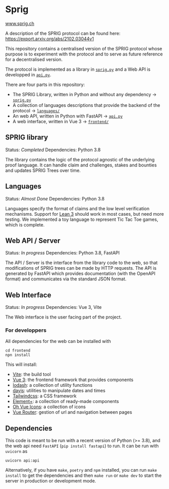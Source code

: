 # Sprig

www.sprig.ch

A description of the SPRIG protocol can be found here: https://export.arxiv.org/abs/2102.03044v1

This repository contains a centralised version of the SPRIG protocol
whose purpose is to experiment with the protocol
and to serve as future reference for a decentralised version.

The protocol is implemented as a library
in [`sprig.py`](./sprig.py) and a Web API is
developped in [`api.py`](./api.py).

There are four parts in this repository:
 - The SPRIG Library, written in Python and without any dependency -> [`sprig.py`](./sprig.py)
 - A collection of languages descriptions that provide the backend of the protocol -> [`languages/`](./languages)
 - An web API, written in Python with FastAPI -> [`api.py`](./api.py)
 - A web interface, written in Vue 3 -> [`frontend/`](./frontend)


## SPRIG library

Status: *Completed*
Dependencies: Python 3.8

The library contains the logic of the protocol agnostic of the underlying proof language.
It can handle claim and challenges, stakes and bounties and updates SPRIG Trees over time.

## Languages

Status: *Almost Done*
Dependencies: Python 3.8

Languages specify the format of claims and the low level verification mechanisms.
Support for [Lean 3](https://leanprover.github.io/) should work in most cases, 
but need more testing.
We implemented a toy language to represent Tic Tac Toe games, which is complete.

## Web API / Server

Status: *In progress*
Dependencies: Python 3.8, FastAPI

The API / Server is the interface from the library code to the web, so that modifications of SPRIG trees
can be made by HTTP requests. The API is generated by FastAPI which provides documentation (with the OpenAPI format)
and communicates via the standard JSON format.

## Web Interface

Status: *In progress*
Dependencies: Vue 3, Vite

The Web interface is the user facing part of the project.

### For developpers

All dependencies for the web can be installed with

```shell script
cd frontend
npn install
```

This will install:
- [Vite](https://vitejs.dev/): the build tool
- [Vue 3](https://vuejs.org/): the frontend framework that provides components
- [lodash](https://lodash.com/): a collection of utility functions
- [dayjs](https://day.js.org/): utilities to manipulate dates and times
- [Tailwindcss](https://tailwindcss.com/): a CSS framework
- [Element+](element-plus.org/): a collection of ready-made components
- [Oh Vue Icons](oh-vue-icons.js.org/): a collection of icons
- [Vue Router](https://router.vuejs.org/): gestion of url and navigation between pages


## Dependencies

This code is meant to be run with a recent version of Python (>= 3.8),
and the web api need `FastAPI` (`pip install fastapi`) to run.
It can be run with `uvicorn` as
```shell script
uvicorn api:api
```

Alternatively, if you have `make`, `poetry` and `npm` installed,
you can run `make install` to get the dependencies and
then `make run` or `make dev` to start the server in production
or development mode.
